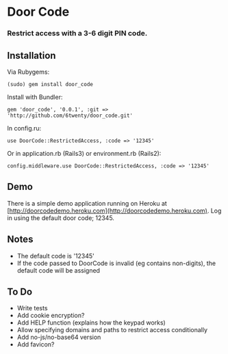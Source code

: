 Door Code
=========

### Restrict access with a 3-6 digit PIN code.

## Installation

Via Rubygems:

    (sudo) gem install door_code

Install with Bundler:

    gem 'door_code', '0.0.1', :git => 'http://github.com/6twenty/door_code.git'
    
In config.ru:

    use DoorCode::RestrictedAccess, :code => '12345'
    
Or in application.rb (Rails3) or environment.rb (Rails2):

    config.middleware.use DoorCode::RestrictedAccess, :code => '12345'

## Demo

There is a simple demo application running on Heroku at [http://doorcodedemo.heroku.com](http://doorcodedemo.heroku.com). Log in using the default door code; 12345.

## Notes

* The default code is '12345'
* If the code passed to DoorCode is invalid (eg contains non-digits), the default code will be assigned

## To Do

* Write tests
* Add cookie encryption?
* Add HELP function (explains how the keypad works)
* Allow specifying domains and paths to restrict access conditionally
* Add no-js/no-base64 version
* Add favicon?